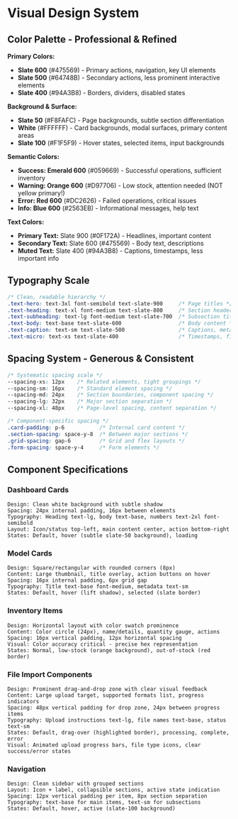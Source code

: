 # Visual Design System

## Color Palette - Professional & Refined

**Primary Colors:**
- **Slate 600** (#475569) - Primary actions, navigation, key UI elements
- **Slate 500** (#64748B) - Secondary actions, less prominent interactive elements
- **Slate 400** (#94A3B8) - Borders, dividers, disabled states

**Background & Surface:**
- **Slate 50** (#F8FAFC) - Page backgrounds, subtle section differentiation
- **White** (#FFFFFF) - Card backgrounds, modal surfaces, primary content areas
- **Slate 100** (#F1F5F9) - Hover states, selected items, input backgrounds

**Semantic Colors:**
- **Success: Emerald 600** (#059669) - Successful operations, sufficient inventory
- **Warning: Orange 600** (#D97706) - Low stock, attention needed (NOT yellow primary!)
- **Error: Red 600** (#DC2626) - Failed operations, critical issues
- **Info: Blue 600** (#2563EB) - Informational messages, help text

**Text Colors:**
- **Primary Text:** Slate 900 (#0F172A) - Headlines, important content
- **Secondary Text:** Slate 600 (#475569) - Body text, descriptions
- **Muted Text:** Slate 400 (#94A3B8) - Captions, timestamps, less important info

## Typography Scale

```css
/* Clean, readable hierarchy */
.text-hero: text-3xl font-semibold text-slate-900     /* Page titles */
.text-heading: text-xl font-medium text-slate-800     /* Section headers */  
.text-subheading: text-lg font-medium text-slate-700  /* Subsection titles */
.text-body: text-base text-slate-600                  /* Body content */
.text-caption: text-sm text-slate-500                 /* Captions, metadata */
.text-micro: text-xs text-slate-400                   /* Timestamps, fine print */
```

## Spacing System - Generous & Consistent

```css
/* Systematic spacing scale */
--spacing-xs: 12px    /* Related elements, tight groupings */
--spacing-sm: 16px    /* Standard element spacing */
--spacing-md: 24px    /* Section boundaries, component spacing */
--spacing-lg: 32px    /* Major section separation */
--spacing-xl: 48px    /* Page-level spacing, content separation */

/* Component-specific spacing */
.card-padding: p-6           /* Internal card content */
.section-spacing: space-y-8  /* Between major sections */
.grid-spacing: gap-6         /* Grid and flex layouts */
.form-spacing: space-y-4     /* Form elements */
```

## Component Specifications

### Dashboard Cards
```
Design: Clean white background with subtle shadow
Spacing: 24px internal padding, 16px between elements
Typography: Heading text-lg, body text-base, numbers text-2xl font-semibold
Layout: Icon/status top-left, main content center, action bottom-right
States: Default, hover (subtle slate-50 background), loading
```

### Model Cards
```
Design: Square/rectangular with rounded corners (8px)
Content: Large thumbnail, title overlay, action buttons on hover
Spacing: 16px internal padding, 6px grid gap
Typography: Title text-base font-medium, metadata text-sm
States: Default, hover (lift shadow), selected (slate border)
```

### Inventory Items
```
Design: Horizontal layout with color swatch prominence
Content: Color circle (24px), name/details, quantity gauge, actions
Spacing: 16px vertical padding, 12px horizontal spacing
Visual: Color accuracy critical - precise hex representation
States: Normal, low-stock (orange background), out-of-stock (red border)
```

### File Import Components
```
Design: Prominent drag-and-drop zone with clear visual feedback
Content: Large upload target, supported formats list, progress indicators  
Spacing: 48px vertical padding for drop zone, 24px between progress items
Typography: Upload instructions text-lg, file names text-base, status text-sm
States: Default, drag-over (highlighted border), processing, complete, error
Visual: Animated upload progress bars, file type icons, clear success/error states
```

### Navigation
```
Design: Clean sidebar with grouped sections
Layout: Icon + label, collapsible sections, active state indication
Spacing: 12px vertical padding per item, 8px section separation
Typography: text-base for main items, text-sm for subsections
States: Default, hover, active (slate-100 background)
```
